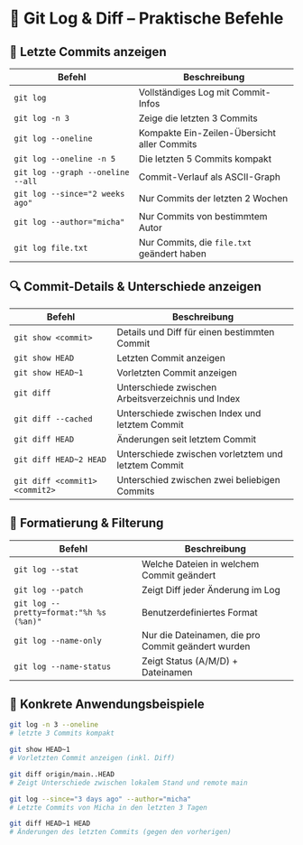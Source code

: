 # 📘 Git Log & Diff – Praktische Befehle

## 🔁 Letzte Commits anzeigen
| Befehl                              | Beschreibung                                   |
|-------------------------------------|------------------------------------------------|
| `git log`                           | Vollständiges Log mit Commit-Infos            |
| `git log -n 3`                      | Zeige die letzten 3 Commits                   |
| `git log --oneline`                | Kompakte Ein-Zeilen-Übersicht aller Commits  |
| `git log --oneline -n 5`            | Die letzten 5 Commits kompakt                 |
| `git log --graph --oneline --all`   | Commit-Verlauf als ASCII-Graph               |
| `git log --since="2 weeks ago"`     | Nur Commits der letzten 2 Wochen             |
| `git log --author="micha"`          | Nur Commits von bestimmtem Autor             |
| `git log file.txt`                 | Nur Commits, die `file.txt` geändert haben   |

## 🔍 Commit-Details & Unterschiede anzeigen
| Befehl                                     | Beschreibung                                        |
|--------------------------------------------|-----------------------------------------------------|
| `git show <commit>`                        | Details und Diff für einen bestimmten Commit       |
| `git show HEAD`                            | Letzten Commit anzeigen                            |
| `git show HEAD~1`                          | Vorletzten Commit anzeigen                         |
| `git diff`                                 | Unterschiede zwischen Arbeitsverzeichnis und Index |
| `git diff --cached`                        | Unterschiede zwischen Index und letztem Commit     |
| `git diff HEAD`                            | Änderungen seit letztem Commit                     |
| `git diff HEAD~2 HEAD`                     | Unterschiede zwischen vorletztem und letztem Commit|
| `git diff <commit1> <commit2>`             | Unterschied zwischen zwei beliebigen Commits       |

## 🧩 Formatierung & Filterung
| Befehl                                                | Beschreibung                                  |
|--------------------------------------------------------|-----------------------------------------------|
| `git log --stat`                                      | Welche Dateien in welchem Commit geändert     |
| `git log --patch`                                     | Zeigt Diff jeder Änderung im Log              |
| `git log --pretty=format:"%h %s (%an)"`               | Benutzerdefiniertes Format                    |
| `git log --name-only`                                | Nur die Dateinamen, die pro Commit geändert wurden |
| `git log --name-status`                              | Zeigt Status (A/M/D) + Dateinamen             |

## 📎 Konkrete Anwendungsbeispiele
```bash
git log -n 3 --oneline
# letzte 3 Commits kompakt

git show HEAD~1
# Vorletzten Commit anzeigen (inkl. Diff)

git diff origin/main..HEAD
# Zeigt Unterschiede zwischen lokalem Stand und remote main

git log --since="3 days ago" --author="micha"
# Letzte Commits von Micha in den letzten 3 Tagen

git diff HEAD~1 HEAD
# Änderungen des letzten Commits (gegen den vorherigen)
